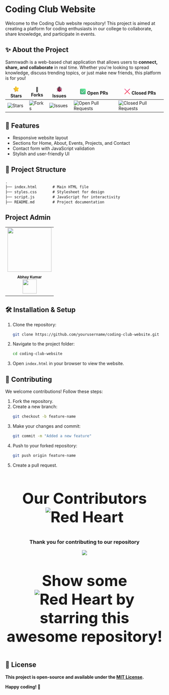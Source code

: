 # Coding Club Website

Welcome to the Coding Club website repository! This project is aimed at creating a platform for coding enthusiasts in our college to collaborate, share knowledge, and participate in events.

## ✨ About the Project
Samnwadh is a web-based chat application that allows users to **connect, share, and collaborate** in real time. Whether you're looking to spread knowledge, discuss trending topics, or just make new friends, this platform is for you!



<table align="center">
    <thead align="center">
        <tr border: 1px;>
            <td><b><img src="https://raw.githubusercontent.com/Tarikul-Islam-Anik/tarikul-islam-anik/main/assets/images/Star.png" width="20" height="20"> Stars</b></td>
            <td><b>🍴 Forks</b></td>
            <td><b><img src="https://raw.githubusercontent.com/Tarikul-Islam-Anik/tarikul-islam-anik/main/assets/images/Lady%20Beetle.png" width="20" height="20"> Issues</b></td>
            <td><b><img src="https://raw.githubusercontent.com/Tarikul-Islam-Anik/tarikul-islam-anik/main/assets/images/Check%20Mark%20Button.png" width="20" height="20"> Open PRs</b></td>
            <td><b><img src="https://raw.githubusercontent.com/Tarikul-Islam-Anik/tarikul-islam-anik/main/assets/images/Cross%20Mark.png" width="20" height="20"> Closed PRs</b></td>
        </tr>
     </thead>
    <tbody>
         <tr>
            <td><img alt="Stars" src="https://img.shields.io/github/stars/ak-0283/Samnwadh?style=flat&logo=github"/></td>
             <td><img alt="Forks" src="https://img.shields.io/github/forks/ak-0283/Samnwadh?style=flat&logo=github"/></td>
            <td><img alt="Issues" src="https://img.shields.io/github/issues/ak-0283/Samnwadh?style=flat&logo=github"/></td>
            <td><img alt="Open Pull Requests" src="https://img.shields.io/github/issues-pr/ak-0283/Samnwadh?style=flat&logo=github"/></td>
           <td><img alt="Closed Pull Requests" src="https://img.shields.io/github/issues-pr-closed/ak-0283/Samnwadh?style=flat&color=critical&logo=github"/></td>
        </tr>
    </tbody>
</table>

## 🚀 Features
- Responsive website layout
- Sections for Home, About, Events, Projects, and Contact
- Contact form with JavaScript validation
- Stylish and user-friendly UI

## 📂 Project Structure
```
.
├── index.html       # Main HTML file
├── styles.css       # Stylesheet for design
├── script.js        # JavaScript for interactivity
├── README.md        # Project documentation
```
<h2>Project Admin</h2>

<table>
<tr>
<td align="center">
<a href="https://github.com/ak-0283/"><img src="https://media.licdn.com/dms/image/v2/D5603AQFsqQ3v6sxQ1Q/profile-displayphoto-shrink_800_800/B56ZPj8bXbHoAc-/0/1734696090183?e=1743638400&v=beta&t=akJnzwUoZixV7kU2Zq-eiIYQDLn-0jcmbUDLwmY7UAU&size=64" height="140px" width="140px" ></a><br><sub><b>Abhay Kumar</b><br><a href="https://www.linkedin.com/in/abhay-kumar-117b4327b/"><img src="https://github-production-user-asset-6210df.s3.amazonaws.com/73993775/278833250-adb040ea-e3ef-446e-bcd4-3e8d7d4c0176.png" width="45px" height="45px"></a></sub>
</td>
</tr>
</table>

## 🛠️ Installation & Setup
1. Clone the repository:
   ```sh
   git clone https://github.com/yourusername/coding-club-website.git
   ```
2. Navigate to the project folder:
   ```sh
   cd coding-club-website
   ```
3. Open `index.html` in your browser to view the website.

## 🤝 Contributing
We welcome contributions! Follow these steps:
1. Fork the repository.
2. Create a new branch:
   ```sh
   git checkout -b feature-name
   ```
3. Make your changes and commit:
   ```sh
   git commit -m "Added a new feature"
   ```
4. Push to your forked repository:
   ```sh
   git push origin feature-name
   ```
5. Create a pull request.

<div align="center">
  <h2 style="font-size:3rem;">Our Contributors <img src="https://raw.githubusercontent.com/Tarikul-Islam-Anik/Animated-Fluent-Emojis/master/Emojis/Smilies/Red%20Heart.png" alt="Red Heart" width="40" height="40" /></h2>
  <h3>Thank you for contributing to our repository</h3>

<a href="https://github.com/ak-0283/Coding_Club/graphs/contributors">
<img src="https://contributors-img.web.app/image?repo=ak-0283/Coding_Club"/>
  
  </a>
<p style="font-family:var(--ff-philosopher);font-size:3rem;"><b> Show some <img src="https://raw.githubusercontent.com/Tarikul-Islam-Anik/Animated-Fluent-Emojis/master/Emojis/Smilies/Red%20Heart.png" alt="Red Heart" width="40" height="40" /> by starring this awesome repository!

</div>

## 📝 License
This project is open-source and available under the [MIT License](LICENSE).

Happy coding! 🚀

